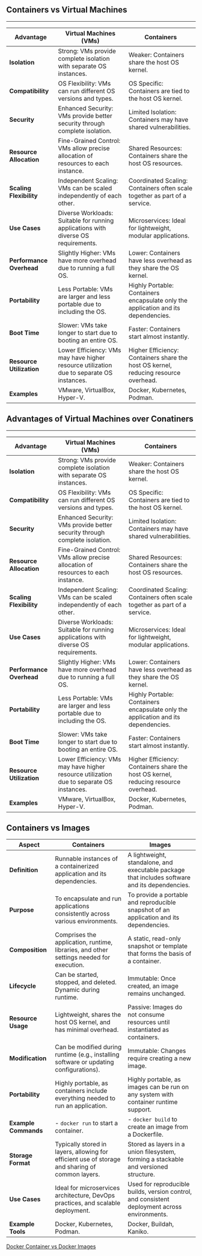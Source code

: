 ## Containers vs Virtual Machines
---

| **Advantage**                | **Virtual Machines (VMs)**                                   | **Containers**                                      |
|------------------------------|--------------------------------------------------------------|------------------------------------------------------|
| **Isolation**                | Strong: VMs provide complete isolation with separate OS instances. | Weaker: Containers share the host OS kernel.          |
| **Compatibility**            | OS Flexibility: VMs can run different OS versions and types.  | OS Specific: Containers are tied to the host OS kernel. |
| **Security**                 | Enhanced Security: VMs provide better security through complete isolation. | Limited Isolation: Containers may have shared vulnerabilities. |
| **Resource Allocation**      | Fine-Grained Control: VMs allow precise allocation of resources to each instance. | Shared Resources: Containers share the host OS resources. |
| **Scaling Flexibility**      | Independent Scaling: VMs can be scaled independently of each other. | Coordinated Scaling: Containers often scale together as part of a service. |
| **Use Cases**                | Diverse Workloads: Suitable for running applications with diverse OS requirements. | Microservices: Ideal for lightweight, modular applications. |
| **Performance Overhead**     | Slightly Higher: VMs have more overhead due to running a full OS. | Lower: Containers have less overhead as they share the OS kernel. |
| **Portability**              | Less Portable: VMs are larger and less portable due to including the OS. | Highly Portable: Containers encapsulate only the application and its dependencies. |
| **Boot Time**                | Slower: VMs take longer to start due to booting an entire OS.  | Faster: Containers start almost instantly.             |
| **Resource Utilization**     | Lower Efficiency: VMs may have higher resource utilization due to separate OS instances. | Higher Efficiency: Containers share the host OS kernel, reducing resource overhead. |
| **Examples**                 | VMware, VirtualBox, Hyper-V.                                  | Docker, Kubernetes, Podman.                            |

## Advantages of Virtual Machines over Conatiners
---

| **Advantage**                | **Virtual Machines (VMs)**                                   | **Containers**                                      |
|------------------------------|--------------------------------------------------------------|------------------------------------------------------|
| **Isolation**                | Strong: VMs provide complete isolation with separate OS instances. | Weaker: Containers share the host OS kernel.          |
| **Compatibility**            | OS Flexibility: VMs can run different OS versions and types.  | OS Specific: Containers are tied to the host OS kernel. |
| **Security**                 | Enhanced Security: VMs provide better security through complete isolation. | Limited Isolation: Containers may have shared vulnerabilities. |
| **Resource Allocation**      | Fine-Grained Control: VMs allow precise allocation of resources to each instance. | Shared Resources: Containers share the host OS resources. |
| **Scaling Flexibility**      | Independent Scaling: VMs can be scaled independently of each other. | Coordinated Scaling: Containers often scale together as part of a service. |
| **Use Cases**                | Diverse Workloads: Suitable for running applications with diverse OS requirements. | Microservices: Ideal for lightweight, modular applications. |
| **Performance Overhead**     | Slightly Higher: VMs have more overhead due to running a full OS. | Lower: Containers have less overhead as they share the OS kernel. |
| **Portability**              | Less Portable: VMs are larger and less portable due to including the OS. | Highly Portable: Containers encapsulate only the application and its dependencies. |
| **Boot Time**                | Slower: VMs take longer to start due to booting an entire OS.  | Faster: Containers start almost instantly.             |
| **Resource Utilization**     | Lower Efficiency: VMs may have higher resource utilization due to separate OS instances. | Higher Efficiency: Containers share the host OS kernel, reducing resource overhead. |
| **Examples**                 | VMware, VirtualBox, Hyper-V.                                  | Docker, Kubernetes, Podman.                            |

## Containers vs Images

| **Aspect**               | **Containers**                                              | **Images**                                           |
|--------------------------|------------------------------------------------------------|------------------------------------------------------|
| **Definition**           | Runnable instances of a containerized application and its dependencies. | A lightweight, standalone, and executable package that includes software and its dependencies. |
| **Purpose**              | To encapsulate and run applications consistently across various environments. | To provide a portable and reproducible snapshot of an application and its dependencies. |
| **Composition**          | Comprises the application, runtime, libraries, and other settings needed for execution. | A static, read-only snapshot or template that forms the basis of a container. |
| **Lifecycle**            | Can be started, stopped, and deleted. Dynamic during runtime. | Immutable: Once created, an image remains unchanged.           |
| **Resource Usage**       | Lightweight, shares the host OS kernel, and has minimal overhead. | Passive: Images do not consume resources until instantiated as containers. |
| **Modification**         | Can be modified during runtime (e.g., installing software or updating configurations). | Immutable: Changes require creating a new image.           |
| **Portability**          | Highly portable, as containers include everything needed to run an application. | Highly portable, as images can be run on any system with container runtime support. |
| **Example Commands**     | - `docker run` to start a container.                        | - `docker build` to create an image from a Dockerfile. |
| **Storage Format**       | Typically stored in layers, allowing for efficient use of storage and sharing of common layers. | Stored as layers in a union filesystem, forming a stackable and versioned structure. |
| **Use Cases**            | Ideal for microservices architecture, DevOps practices, and scalable deployment. | Used for reproducible builds, version control, and consistent deployment across environments. |
| **Example Tools**        | Docker, Kubernetes, Podman.                                | Docker, Buildah, Kaniko.                               |

[Docker Container vs Docker Images]( https://www.youtube.com/watch?v=8vyMVzRBPdI)


